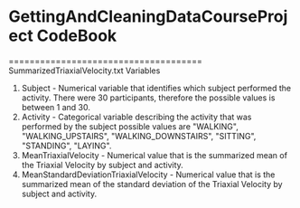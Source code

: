 # GettingAndCleaningDataCourseProject CodeBook
=====================================
SummarizedTriaxialVelocity.txt
Variables
1. Subject - Numerical variable that identifies which subject performed the activity. There were 30 participants, therefore the possible values is between 1 and 30.
2. Activity - Categorical variable describing the activity that was performed by the subject possible values are "WALKING", "WALKING_UPSTAIRS", "WALKING_DOWNSTAIRS", "SITTING", "STANDING", "LAYING".
3. MeanTriaxialVelocity - Numerical value that is the summarized mean of the Triaxial Velocity by subject and activity.
4. MeanStandardDeviationTriaxialVelocity - Numerical value that is the summarized mean of the standard deviation of the Triaxial Velocity by subject and activity.